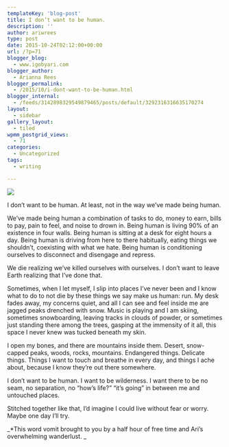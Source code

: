 ```yaml
---
templateKey: 'blog-post'
title: I don’t want to be human.
description: ''
author: ariwrees
type: post
date: 2015-10-24T02:12:00+00:00
url: /?p=71
blogger_blog:
  - www.igobyari.com
blogger_author:
  - Arianna Rees
blogger_permalink:
  - /2015/10/i-dont-want-to-be-human.html
blogger_internal:
  - /feeds/3142898329549879465/posts/default/3292316316635170274
layout:
  - sidebar
gallery_layout:
  - tiled
wpmm_postgrid_views:
  - 71
categories:
  - Uncategorized
tags:
  - writing

---
```

[![](https://www.igobyari.com/wp-content/uploads/2015/10/yosemite.jpg)](https://www.igobyari.com/wp-content/uploads/2015/10/yosemite-1.jpg)

I don’t want to be human. At least, not in the way we’ve made being human.

We’ve made being human a combination of tasks to do, money to earn, bills to pay, pain to feel, and noise to drown in. Being human is living 90% of an existence in four walls. Being human is sitting at a desk for eight hours a day. Being human is driving from here to there habitually, eating things we shouldn’t, coexisting with what we hate. Being human is conditioning ourselves to disconnect and disengage and repress.

We die realizing we’ve killed ourselves with ourselves. I don’t want to leave Earth realizing that I’ve done that.

Sometimes, when I let myself, I slip into places I’ve never been and I know what to do to not die by these things we say make us human: run. My desk fades away, my concerns quiet, and all I can see and feel inside me are jagged peaks drenched with snow. Music is playing and I am skiing, sometimes snowboarding, leaving tracks in clouds of powder, or sometimes just standing there among the trees, gasping at the immensity of it all, this space I never knew was tucked beneath my skin.

I open my bones, and there are mountains inside them. Desert, snow-capped peaks, woods, rocks, mountains. Endangered things. Delicate things. Things I want to touch and breathe in every day, and things I ache about, because I know they’re out there somewhere.

I don’t want to be human. I want to be wilderness. I want there to be no seam, no separation, no “how’s life?” “it’s going” in between me and untouched places.

Stitched together like that, I’d imagine I could live without fear or worry. Maybe one day I’ll try.

_\*This word vomit brought to you by a half hour of free time and Ari’s overwhelming wanderlust. _
